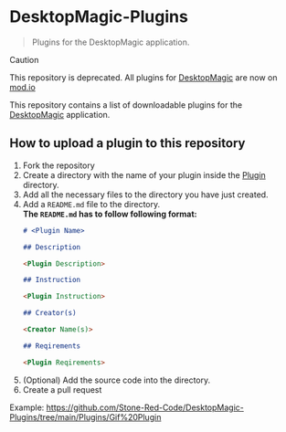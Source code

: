 # DesktopMagic-Plugins

> Plugins for the DesktopMagic application.

> [!CAUTION]
> This repository is deprecated. All plugins for [DesktopMagic](https://github.com/Stone-Red-Code/DesktopMagic) are now on [mod.io](https://mod.io/g/DesktopMagic)

This repository contains a list of downloadable plugins for the [DesktopMagic](https://github.com/Stone-Red-Code/DesktopMagic) application.


## How to upload a plugin to this repository 

1. Fork the repository
1. Create a directory with the name of your plugin inside the [Plugin](https://github.com/Stone-Red-Code/DesktopMagic-Plugins/tree/main/Plugins) directory.
1. Add all the necessary files to the directory you have just created.
1. Add a `README.md` file to the directory.\
    **The `README.md` has to follow following format:**
    ```md
    # <Plugin Name>

    ## Description

    <Plugin Description>

    ## Instruction

    <Plugin Instruction>

    ## Creator(s)

    <Creator Name(s)>

    ## Reqirements

    <Plugin Reqirements>
    ```
1. (Optional) Add the source code into the directory.
1. Create a pull request

Example: https://github.com/Stone-Red-Code/DesktopMagic-Plugins/tree/main/Plugins/Gif%20Plugin
